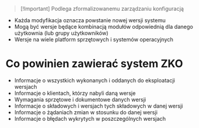 >[!Important] Podlega zformalizowanemu zarządzaniu konfiguracją

- Każda modyfikacja oznacza powstanie nowej wersji systemu
- Mogą być wersje będące kombinacją modułów odpowiednią dla danego użytkownia (lub grupy użytkowników)
- Wersje na wiele platform sprzętowych i systemów operacyjnych

# Co powinien zawierać system ZKO
- Informacje o wszystkich wykonanych i oddanych do eksploatacji wersjach
- Informacje o klientach, którzy nabyli daną wersje
- Wymagania sprzętowe i dokumentowe danych wersji
- Informacje o składowych i wersjach tych składowych w danej wersji
- Informacje o żądaniach zmian w stosunku do danej wersji
- Informacje o błędach wykrytych w poszczególnych wersjach
